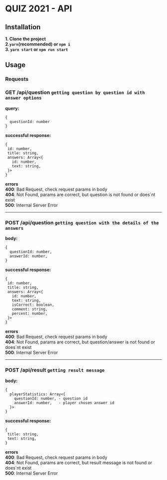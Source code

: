 # QUIZ 2021 - API

## Installation
**1. Clone the project**    
**2.`yarn`(recommended) or `npm i`**  
**3. `yarn start` or `npm run start`**  

## Usage
### Requests
### GET **/api/question** `getting question by question id with answer options`
**query:** 
```
{
  questionId: number
}
```  
**successful response:**  
```
{
 id: number,
 title: string,
 answers: Array<{
   id: number,
   text: string,
 }>
}
```
**errors**  
**400**: Bad Request, check request params in body  
**404**: Not Found, params are correct, but question is not found or does`nt exist  
**500**: Internal Server Error  
***

### POST **/api/question** `getting question with the details of the answers`
**body:** 
```
{
  questionId: number,
  answerId: number,
}
```  
**successful response:**
```
{
 id: number,
 title: string,
 answers: Array<{
   id: number,
   text: string,
   isCorrect: boolean,
   comment: string,
   percent: number,
 }>
}
```
**errors**  
**400**: Bad Request, check request params in body  
**404**: Not Found, params are correct, but question/answer is not found or does`nt exist  
**500**: Internal Server Error  
***
### POST **/api/result** `getting result message`
**body:**
```
{
  playerStatistics: Array<{
    questionId: number, - question id
    answerId: number,   - player chosen answer id
  }>
}
```  
**successful response:**
```
{
 title: string,
 text: string,
}
```
**errors**  
**400**: Bad Request, check request params in body  
**404**: Not Found, params are correct, but result message is not found or does`nt exist  
**500**: Internal Server Error  
